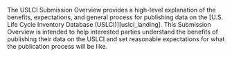 The USLCI Submission Overview provides a high-level explanation of the benefits, expectations, and general process for publishing data on the [U.S. Life Cycle Inventory Database (USLCI)][uslci_landing]. This Submission Overview is intended to help interested parties understand the benefits of publishing their data on the USLCI and set reasonable expectations for what the publication process will be like.
